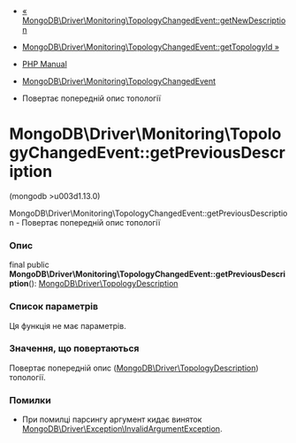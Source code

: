- [«
MongoDB\Driver\Monitoring\TopologyChangedEvent::getNewDescription](mongodb-driver-monitoring-topologychangedevent.getnewdescription.md)
- [MongoDB\Driver\Monitoring\TopologyChangedEvent::getTopologyId
»](mongodb-driver-monitoring-topologychangedevent.gettopologyid.md)

- [PHP Manual](index.md)
- [MongoDB\Driver\Monitoring\TopologyChangedEvent](class.mongodb-driver-monitoring-topologychangedevent.md)
- Повертає попередній опис топології

# MongoDB\Driver\Monitoring\TopologyChangedEvent::getPreviousDescription

(mongodb \>u003d1.13.0)

MongoDB\Driver\Monitoring\TopologyChangedEvent::getPreviousDescription -
Повертає попередній опис топології

### Опис

final public
**MongoDB\Driver\Monitoring\TopologyChangedEvent::getPreviousDescription**():
[MongoDB\Driver\TopologyDescription](class.mongodb-driver-topologydescription.md)

### Список параметрів

Ця функція не має параметрів.

### Значення, що повертаються

Повертає попередній опис
([MongoDB\Driver\TopologyDescription](class.mongodb-driver-topologydescription.md))
топології.

### Помилки

- При помилці парсингу аргумент кидає виняток
[MongoDB\Driver\Exception\InvalidArgumentException](class.mongodb-driver-exception-invalidargumentexception.md).
